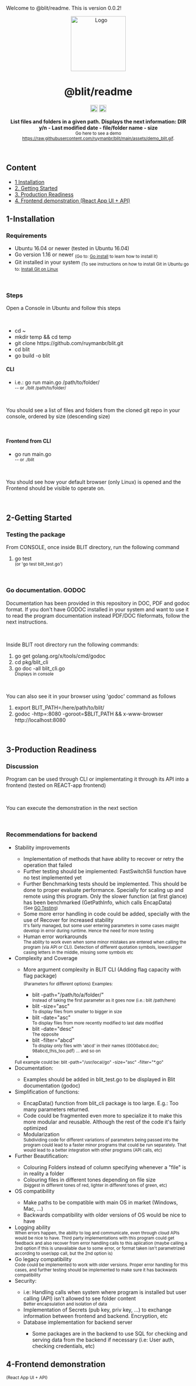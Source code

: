<!-- ⚠️ This README has been generated from the file(s) "blueprint.md" ⚠️-->Welcome to @blit/readme. This is version 0.0.2!

<p align="center">
  <img src="https://raw.githubusercontent.com/ruymanbr/blit/main/assets/blit_logo.png" alt="Logo" width="150" height="auto" />
</p>
<h1 align="center">@blit/readme</h1>
<p align="center">
		<a href="https://github.com/badges/shields"><img alt="Go version" src="https://img.shields.io/badge/Go-v1.16-blue" height="20"/></a>
<a href="https://github.com/badges/shields"><img alt="Platform" src="https://img.shields.io/badge/platform-linux-lightgrey" height="20"/></a>
	</p>

<p align="center">
  <b>List files and folders in a given path. Displays the next information: DIR y/n - Last modified date - file/folder name - size</b></br>
  <sub> Go here to see a demo <a href="https://raw.githubusercontent.com/ruymanbr/blit/main/assets/demo_blit.gif">https://raw.githubusercontent.com/ruymanbr/blit/main/assets/demo_blit.gif</a>.<sub>
</p>

<br />

<div id="toc_container" align="center">
<h2 class="toc_title" align="left">Content</h2>
<ul class="toc_list" align="left">
	<li><a href="#1-installation">1 Installation</a>  
	<li><a href="#2-getting-started">2. Getting Started</a></li>
	<li><a href="#3-production-readiness">3. Production Readiness</a></li>
	<li><a href="#4-production-readiness">4. Frontend demonstration (React App UI + API)</a></li>
</ul>
</div>
<h2>1-Installation</h2>
<h3>Requirements</h3>
<ul>
	<li>Ubuntu 16.04 or newer (tested in Ubuntu 16.04)</li>
	<li>Go version 1.16 or newer <sub>(Go to: <a href="https://golang.org/doc/install">Go install</a> to learn how to install it)</sub></li>
	<li>Git installed in your system <sub>(To see instructions on how to install Git in Ubuntu go to: <a href="https://github.com/git-guides/install-git#install-git-on-linux">Install Git on Linux</a></sub></li>
</ul>
<br />
<h3>Steps</h3>
<p>Open a Console in Ubuntu and follow this steps</p>
<br />
<ul>
	<li>cd ~</li>
	<li>mkdir temp && cd temp</li>
	<li>git clone https://github.com/ruymanbr/blit.git</li>
	<li>cd blit</li>
	<li>go build -o blit</li>	
</ul>
<h4>CLI</h4>
<ul>
	<li>i.e.: go run main.go /path/to/folder/</li>
	<sub> -- or ./blit /path/to/folder/</sub>
</ul>
<br />
<p>You should see a list of files and folders from the cloned git repo in your console, ordered by size (descending size)</p>
<br />
<h4>Frontend from CLI</h4>
<ul>
	<li>go run main.go</li>
	<sub> -- or ./blit</sub>
</ul>	
<br />
<p>You should see how your default browser (only Linux) is opened and the Frontend should be visible to operate on.</p>
<br />
<h2>2-Getting Started</h2>
<h3>Testing the package</h3>

<p>From CONSOLE, once inside BLIT directory, run the following command</p>
<ol>
	<li>go test</li> 
	<sub>(or 'go test blit_test.go')</sub>
</ol>
<br />
<h3>Go documentation. GODOC</h3>
<p>Documentation has been provided in this repository in DOC, PDF and godoc format. If you don't have GODOC installed in your system and want to use it to read the program documentation instead PDF/DOC fileformats, follow the next instructions.</p>
<br />
<p>Inside BLIT root directory run the following commands:</p>
<ol>
	<li>go get golang.org/x/tools/cmd/godoc</li>
	<li>cd pkg/blit_cli</li>
	<li>go doc -all blit_cli.go</li>
	<sub>Displays in console</sub>
</ol>
<br />
<p>You can also see it in your browser using 'godoc' command as follows</p>
<ol>
	<li>export BLIT_PATH=/here/path/to/blit/</li>	
	<li>godoc -http=:8080 -goroot=$BLIT_PATH && x-www-browser http://localhost:8080</li>
</ol>
<br />
<h2>3-Production Readiness</h2>
<h3>Discussion</h3>
<p>Program can be used through CLI or implementating it through its API into a frontend (tested on REACT-app frontend)</p>
<br />
<p>You can execute the demonstration in the next section</p>
<br />
<h3>Recommendations for backend</h3>
<ul><li>Stability improvements</li>
		<ul>
			<li>Implementation of methods that have ability to recover or retry the operation that failed</li>
			<li>Further testing should be implemented: FastSwitchSli function have no test implemented yet</li>
			<li>Further Benchmarking tests should be implemented. This should be done to proper evaluate performance. Specially for scaling up and remote using this program. Only the slower function (at first glance) has been benchmarked (GetPathInfo, which calls EncapData)</li>
			<sub>(See <a href="https://golang.org/pkg/testing/">GO Testing</a>)</sub>
			<li>Some more error handling in code could be added, specially with the use of Recover for increased stability</li>
			<sub>It's fairly managed, but some user entering parameters in some cases maight develop in error during runtime. Hence the need for more testing</sub>
			<li>Human error workarounds</li>
			<sub>The ability to work even when some minor mistakes are entered when calling the program (via API or CLI). Detection of different quotation symbols, lower/upper casing letters in the middle, missing some symbols etc</sub>
		</ul>
	<li>Complexity and Coverage</li>
		<ul>
			<li>More argument complexity in BLIT CLI (Adding flag capacity with flag package)</li>
			<sub>(Parameters for different options)</sub>
			<sub>Examples:</sub>
			<ul>			
				<li>blit -path="/path/to/a/folder/"</li>
				<sub>Instead of taking the first parameter as it goes now (i.e.: blit /path/here)</sub>
				<li>blit -size="asc"</li>
				<sub>To display files from smaller to bigger in size</sub>
				<li>blit -date="asc"</li>
				<sub>To display files from more recently modified to last date modified</sub>
				<li>blit -date="desc"</li>
				<sub>The opposite</sub>
				<li>blit -filter="abcd"</li>
				<sub>To display only files with 'abcd' in their names (0000abcd.doc; 98abcd_this_too.pdf) ... and so on</sub>
				<li></li>
			</ul>	
		</ul>		
	<sub>Full example could be: blit -path="/usr/local/go" -size="asc" -filter="*.go"</sub>
	<li>Documentation:</li>
		<ul>
			<li>Examples should be added in blit_test.go to be displayed in Blit documentation (godoc)</li>
		</ul>
	<li>Simplification of functions:</li>
		<ul>
			<li>EncapData() function from blit_cli package is too large. E.g.: Too many parameters returned.</li>
			<li>Code could be fragmented even more to specialize it to make this more modular and reusable. Although the rest of the code it's fairly optimized</li>
			<li>Modularization</li>
			<sub>Subdividing code for different variations of parameters being passed into the program could lead to a faster minor programs that could be run separately. That would lead to a better integration with other programs (API calls, etc)</sub>
		</ul>
	<li>Further Beautification:</li>
		<ul>
			<li>Colouring Folders instead of column specifying whenever a "file" is in reality a folder</li>
			<li>Colouring files in different tones depending on file size</li>
			<sub>(biggest in different tones of red, lighter in different tones of green, etc)</sub>
		</ul>
	<li>OS compatibility</li>
		<ul>
			<li>Make paths to be compatible with main OS in market (Windows, Mac, ...)</li>
			<li>Backwards compatibility with older versions of OS would be nice to have</li>
		</ul>
	<li>Logging ability</li>
	<sub>When errors happen, the ability to log and communicate, even through cloud APIs would be nice to have. Third party implementations with this program could get feedback and also recover from error handling calls to this aplication (maybe calling a 2nd option if this is unavailable due to some error, or format taken isn't parametrized according to user/app call, but the 2nd option is)</sub>
	<li>Go legacy compatibility</li>
	<sub>Code could be implemented to work with older versions. Proper error handling for this cases, and further testing should be implemented to make sure it has backwards compatibility</sub>	
	<li>Security:</li>
	<ul>
		<li>i.e: Handling calls when system where program is installed but user calling (API) isn't allowed to see folder content</li>
		<sub>Better encapsulation and isolation of data</sub>
		<li>Implementation of Secrets (pub key, priv key, ...) to exchange information between frontend and backend. Encryption, etc</li>
		<li>Database implementation for backend server</li>
		<ul>
			<li>Some packages are in the backend to use SQL for checking and serving data from the backend if necessary (i.e: User auth, checking credentials, etc)</li>
		</ul>
	</ul>
</ul>
<h2>4-Frontend demonstration</h2>
<sub>(React App UI + API)</sub>

